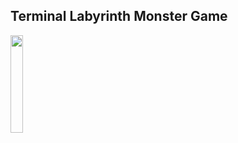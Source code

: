## Terminal Labyrinth Monster Game






<img src="https://user-images.githubusercontent.com/74179715/200823827-c22fde62-8a3d-4ced-a5b4-ff4e185d046d.mov" width="20%" height="20%"/>

